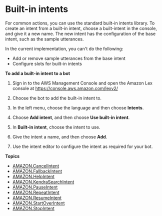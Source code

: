 # Built\-in intents<a name="howitworks-builtins-intents"></a>

For common actions, you can use the standard built\-in intents library\. To create an intent from a built\-in intent, choose a built\-intent in the console, and give it a new name\. The new intent has the configuration of the base intent, such as the sample utterances\. 

In the current implementation, you can't do the following: 
+ Add or remove sample utterances from the base intent
+ Configure slots for built\-in intents

**To add a built\-in intent to a bot**

1. Sign in to the AWS Management Console and open the Amazon Lex console at [ https://console\.aws\.amazon\.com/lexv2/ ](https://console.aws.amazon.com/https://console.aws.amazon.com/lexv2/)

1. Choose the bot to add the built\-in intent to\.

1. In the left menu, choose the language and then choose **Intents**\.

1. Choose **Add intent**, and then choose **Use built\-in intent**\.

1. In **Built\-in intent**, choose the intent to use\.

1. Give the intent a name, and then choose **Add**\.

1. Use the intent editor to configure the intent as required for your bot\.

**Topics**
+ [AMAZON\.CancelIntent](built-in-intent-cancel.md)
+ [AMAZON\.FallbackIntent](built-in-intent-fallback.md)
+ [AMAZON\.HelpIntent](built-in-intent-help.md)
+ [AMAZON\.KendraSearchIntent](built-in-intent-kendra-search.md)
+ [AMAZON\.PauseIntent](built-in-intent-pause.md)
+ [AMAZON\.RepeatIntent](built-in-intent-repeat.md)
+ [AMAZON\.ResumeIntent](built-in-intent-resume.md)
+ [AMAZON\.StartOverIntent](built-in-intent-start-over.md)
+ [AMAZON\.StopIntent](built-in-intent-stop.md)
